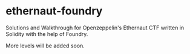 # ethernaut-foundry
Solutions and Walkthrough for Openzeppelin's Ethernaut CTF written in Solidity with the help of Foundry.

More levels will be added soon. 
